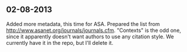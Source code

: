 ## 02-08-2013

Added more metadata, this time for ASA. Prepared the list from
http://www.asanet.org/journals/journals.cfm. "Contexts" is the odd
one, since it apparently doesn't want authors to use any citation
style. We currently have it in the repo, but I'll delete it.
